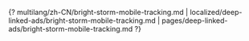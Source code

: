 {? multilang/zh-CN/bright-storm-mobile-tracking.md | localized/deep-linked-ads/bright-storm-mobile-tracking.md | pages/deep-linked-ads/bright-storm-mobile-tracking.md ?}
